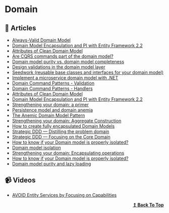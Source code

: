 # Domain

## 📝 Articles

- [Always-Valid Domain Model](https://enterprisecraftsmanship.com/posts/always-valid-domain-model/) 
- [Domain Model Encapsulation and PI with Entity Framework 2.2](http://www.kamilgrzybek.com/design/domain-model-encapsulation-and-pi-with-entity-framework-2-2/) 
- [Attributes of Clean Domain Model](http://www.kamilgrzybek.com/design/clean-domain-model-attributes/) 
- [Are CQRS commands part of the domain model?](https://enterprisecraftsmanship.com/2019/01/31/cqrs-commands-part-domain-model/) 
- [Domain model purity vs. domain model completeness](https://enterprisecraftsmanship.com/posts/domain-model-purity-completeness/)
- [Design validations in the domain model layer](https://docs.microsoft.com/en-us/dotnet/architecture/microservices/microservice-ddd-cqrs-patterns/domain-model-layer-validations) 
- [Seedwork (reusable base classes and interfaces for your domain model)](https://docs.microsoft.com/en-us/dotnet/architecture/microservices/microservice-ddd-cqrs-patterns/seedwork-domain-model-base-classes-interfaces) 
- [Implement a microservice domain model with .NET](https://docs.microsoft.com/en-us/dotnet/architecture/microservices/microservice-ddd-cqrs-patterns/net-core-microservice-domain-model) 
- [Domain Command Patterns - Validation](https://jimmybogard.com/domain-command-patterns-validation/) 
- [Domain Command Patterns - Handlers](https://jimmybogard.com/domain-command-patterns-handlers/)
- [Attributes of Clean Domain Model](https://www.kamilgrzybek.com/design/clean-domain-model-attributes/)
- [Domain Model Encapsulation and PI with Entity Framework 2.2](https://www.kamilgrzybek.com/design/domain-model-encapsulation-and-pi-with-entity-framework-2-2/)
- [Strengthening your domain: a primer](https://lostechies.com/jimmybogard/2010/02/04/strengthening-your-domain-a-primer/)
- [Persistence model and domain anemia](https://lostechies.com/blogs/jimmy_bogard/archive/2009/12/03/persistence-model-and-domain-anemia.aspx)
- [The Anemic Domain Model Pattern](http://codebetter.com/gregyoung/2009/07/15/the-anemic-domain-model-pattern/)
- [Strengthening your domain: Aggregate Construction](https://lostechies.com/jimmybogard/2010/02/24/strengthening-your-domain-aggregate-construction/)
- [How to create fully encapsulated Domain Models](https://udidahan.com/2008/02/29/how-to-create-fully-encapsulated-domain-models/)
- [Strategic DDD — Distilling the problem domain](https://afedyanin.wordpress.com/2016/05/17/distilling-the-problem-domain/)
- [Strategic DDD — Focusing on the Core Domain](https://afedyanin.wordpress.com/2016/05/18/focusing-on-the-core-domain/)
- [How to know if your Domain model is properly isolated?](https://enterprisecraftsmanship.com/posts/how-to-know-if-your-domain-model-is-properly-isolated/)
- [Domain model isolation](https://enterprisecraftsmanship.com/posts/domain-model-isolation/)
- [Strengthening your domain: Encapsulating operations](https://lostechies.com/jimmybogard/2010/03/24/strengthening-your-domain-encapsulating-operations/)
- [How to know if your Domain model is properly isolated?](https://enterprisecraftsmanship.com/posts/immutable-architecture/)
- [Domain model purity and lazy loading](https://enterprisecraftsmanship.com/posts/domain-model-purity-lazy-loading/)
## 📹 Videos

- [AVOID Entity Services by Focusing on Capabilities](https://www.youtube.com/watch?v=2gOOstEI4vU) 

<div align="right">
  <b><a href="#contents">↥ Back To Top</a></b>
</div>